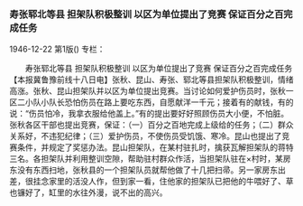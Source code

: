 ### 寿张郓北等县  担架队积极整训  以区为单位提出了竞赛  保证百分之百完成任务

1946-12-22
第1版()
专栏：

　　寿张郓北等县
    担架队积极整训
    以区为单位提出了竞赛
    保证百分之百完成任务
    【本报冀鲁豫前线十八日电】张秋、昆山、寿张、郓北等县担架队积极整训，情绪高涨。张秋、昆山担架队并以区为单位提出竞赛。当讨论如何爱护伤员时，张秋一区二小队小队长恐怕伤员在路上要吃东西，自愿献洋一千元；接着有的献钱，有的说：“伤员怕冷，我拿衣服给他盖上。”有的提出要好好照顾伤员大小便，不怕脏。张秋各区干部也提出竞赛，保证：（一）百分之百地完成上级给的任务；（二）群众关系好，不违犯纪律；（三）爱护伤员，不使伤员受饥饿、寒冷。昆山也提出了竞赛条件，并规定了奖惩办法。昆山担架队，在某村驻扎时，擒获瓦解担架队的蒋特三名。各担架队并利用整训空隙，帮助驻村群众作活，当担架队驻在×村时，某房东没有东西扫地，张秋县的一个担架队员就帮他做了十几把扫帚。另一家房东出差，很挂念家里的活没人作，但到家一看，住他家的担架队已把他的牛喂好了、草也镰好了，缸里的水往外漫，说不出的高兴。
